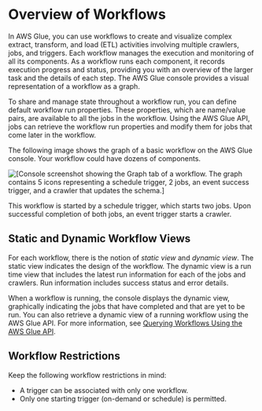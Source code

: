 # Overview of Workflows<a name="workflows_overview"></a>

In AWS Glue, you can use workflows to create and visualize complex extract, transform, and load \(ETL\) activities involving multiple crawlers, jobs, and triggers\. Each workflow manages the execution and monitoring of all its components\. As a workflow runs each component, it records execution progress and status, providing you with an overview of the larger task and the details of each step\. The AWS Glue console provides a visual representation of a workflow as a graph\.

To share and manage state throughout a workflow run, you can define default workflow run properties\. These properties, which are name/value pairs, are available to all the jobs in the workflow\. Using the AWS Glue API, jobs can retrieve the workflow run properties and modify them for jobs that come later in the workflow\.

The following image shows the graph of a basic workflow on the AWS Glue console\. Your workflow could have dozens of components\.

![\[Console screenshot showing the Graph tab of a workflow. The graph contains 5 icons representing a schedule trigger, 2 jobs, an event success trigger, and a crawler that updates the schema.\]](http://docs.aws.amazon.com/glue/latest/dg/images/graph-complete-with-tabs.png)

This workflow is started by a schedule trigger, which starts two jobs\. Upon successful completion of both jobs, an event trigger starts a crawler\.

## Static and Dynamic Workflow Views<a name="design-and-run-graphs"></a>

For each workflow, there is the notion of *static view* and *dynamic view*\. The static view indicates the design of the workflow\. The dynamic view is a run time view that includes the latest run information for each of the jobs and crawlers\. Run information includes success status and error details\. 

When a workflow is running, the console displays the dynamic view, graphically indicating the jobs that have completed and that are yet to be run\. You can also retrieve a dynamic view of a running workflow using the AWS Glue API\. For more information, see [Querying Workflows Using the AWS Glue API](workflows_api_concepts.md)\.

## Workflow Restrictions<a name="workflow-restrictions"></a>

Keep the following workflow restrictions in mind:
+ A trigger can be associated with only one workflow\.
+ Only one starting trigger \(on\-demand or schedule\) is permitted\.